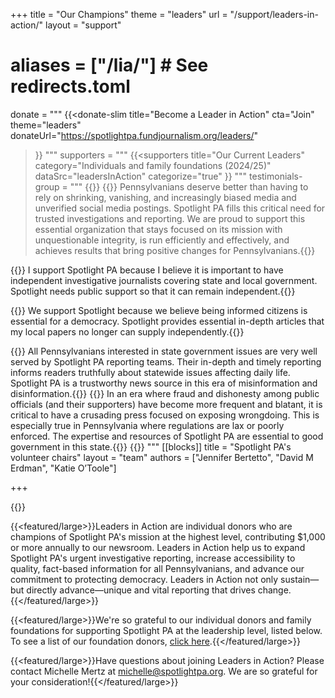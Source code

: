 +++
title = "Our Champions"
theme = "leaders"
url = "/support/leaders-in-action/"
layout = "support"
# aliases = ["/lia/"] # See redirects.toml
donate = """
{{<donate-slim
    title="Become a Leader in Action"
    cta="Join"
    theme="leaders"
    donateUrl="https://spotlightpa.fundjournalism.org/leaders/"
>}}
"""
supporters = """
{{<supporters
  title="Our Current Leaders"
  category="Individuals and family foundations (2024/25)"
  dataSrc="leadersInAction"
  categorize="true"
>}}
"""
testimonials-group = """
{{<testimonials-group
  title="Testimonials"
  featuredQuote="Spotlight PA is a trustworthy news source in this era of misinformation and disinformation."
  featuredCite="David Martens">}}
{{<testimonial-item author="Merrill and Nancy Brenner, Macungie, PA, Leaders in Action">}}
Pennsylvanians deserve better than having to rely on shrinking, vanishing, and increasingly biased media and unverified social media postings.  Spotlight PA fills this critical need for trusted investigations and reporting.  We are proud to support this essential organization that stays focused on its mission with unquestionable integrity, is run efficiently and effectively, and achieves results that bring positive changes for Pennsylvanians.{{</testimonial-item>}}

{{<testimonial-item author="Sharon Hyde, State College, PA, Leader in Action">}}
I support Spotlight PA because I believe it is important to have independent investigative journalists covering state and local government. Spotlight needs public support so that it can remain independent.{{</testimonial-item>}}

{{<testimonial-item author="Roger and Karen Klotz, Latrobe, PA, Leaders in Action">}}
We support Spotlight because we believe being informed citizens is essential for a democracy. Spotlight provides essential in-depth articles that my local papers no longer can supply independently.{{</testimonial-item>}}

{{<testimonial-item author="David Martens, York Dispatch, Leader in Action">}}
All Pennsylvanians interested in state government issues are very well served by Spotlight PA reporting teams. Their in-depth and timely reporting informs readers truthfully about statewide issues affecting daily life. Spotlight PA is a trustworthy news source in this era of misinformation and disinformation.{{</testimonial-item>}}
{{<testimonial-item author="Betsey Useem, Merion Station, PA, Leader in Action">}}
In an era where fraud and dishonesty among public officials (and their supporters) have become more frequent and blatant, it is critical to have a crusading press focused on exposing wrongdoing. This is especially true in Pennsylvania where regulations are lax or poorly enforced. The expertise and resources of Spotlight PA are essential to good government in this state.{{</testimonial-item>}}
{{</testimonials-group>}}
"""
[[blocks]]
title =  "Spotlight PA's volunteer chairs"
layout = "team"
authors = ["Jennifer Bertetto", "David M Erdman", "Katie O’Toole"]

+++

{{<picture-leaders-in-action src="2023/03/01j1-rzgq-rvdt-5ra7.png" description="Leaders In Action logo" width-ratio="100" height-ratio="77">}}


{{<featured/large>}}Leaders in Action are individual donors who are champions of Spotlight PA's mission at the highest level, contributing $1,000 or more annually to our newsroom. Leaders in Action help us to expand Spotlight PA's urgent investigative reporting, increase accessibility to quality, fact-based information for all Pennsylvanians, and advance our commitment to protecting democracy. Leaders in Action not only sustain—but directly advance—unique and vital reporting that drives change.{{</featured/large>}}

{{<featured/large>}}We're so grateful to our individual donors and family foundations for supporting Spotlight PA at the leadership level, listed below. To see a list of our foundation donors, <a href="/support/funders-and-members/#major-donors-and-funders-since-launch">click here</a>.{{</featured/large>}}

{{<featured/large>}}Have questions about joining Leaders in Action? Please contact Michelle Mertz at <a href="mailto:michelle@spotlightpa.org">michelle@spotlightpa.org</a>. We are so grateful for your consideration!{{</featured/large>}}
